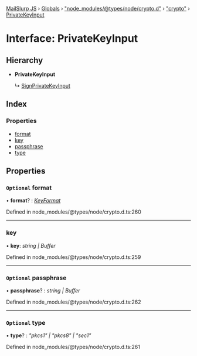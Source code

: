 [MailSlurp JS](../README.md) › [Globals](../globals.md) › ["node_modules/@types/node/crypto.d"](../modules/_node_modules__types_node_crypto_d_.md) › ["crypto"](../modules/_node_modules__types_node_crypto_d_._crypto_.md) › [PrivateKeyInput](_node_modules__types_node_crypto_d_._crypto_.privatekeyinput.md)

# Interface: PrivateKeyInput

## Hierarchy

* **PrivateKeyInput**

  ↳ [SignPrivateKeyInput](_node_modules__types_node_crypto_d_._crypto_.signprivatekeyinput.md)

## Index

### Properties

* [format](_node_modules__types_node_crypto_d_._crypto_.privatekeyinput.md#optional-format)
* [key](_node_modules__types_node_crypto_d_._crypto_.privatekeyinput.md#key)
* [passphrase](_node_modules__types_node_crypto_d_._crypto_.privatekeyinput.md#optional-passphrase)
* [type](_node_modules__types_node_crypto_d_._crypto_.privatekeyinput.md#optional-type)

## Properties

### `Optional` format

• **format**? : *[KeyFormat](../modules/_node_modules__types_node_crypto_d_._crypto_.md#keyformat)*

Defined in node_modules/@types/node/crypto.d.ts:260

___

###  key

• **key**: *string | Buffer*

Defined in node_modules/@types/node/crypto.d.ts:259

___

### `Optional` passphrase

• **passphrase**? : *string | Buffer*

Defined in node_modules/@types/node/crypto.d.ts:262

___

### `Optional` type

• **type**? : *"pkcs1" | "pkcs8" | "sec1"*

Defined in node_modules/@types/node/crypto.d.ts:261
